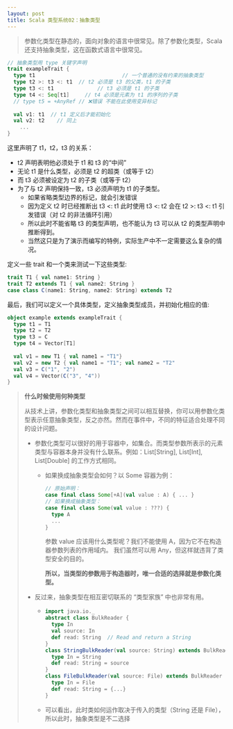 ```yaml
---
layout: post
title: Scala 类型系统02：抽象类型
---
```

> 参数化类型在静态的，面向对象的语言中很常见。除了参数化类型，Scala 还支持抽象类型，这在函数式语言中很常见。

```scala
// 抽象类型用 type 关键字声明
trait exampleTrait {
  type t1							 // 一个普通的没有约束的抽象类型
  type t2 >: t3 <: t1  // t2 必须是 t3 的父类，t1 的子类
  type t3 <: t1				 // t3 必须是 t1 的子类
  type t4 <: Seq[t1]	 // t4 必须是元素为 t1 的序列的子类
  // type t5 = +AnyRef // ❌错误 不能在此使用变异标记
  
  val v1: t1  // t1 定义后才能初始化
  val v2: t2	// 同上
 	...
}
```

这里声明了 t1，t2，t3 的关系：

* t2 声明表明他必须处于 t1 和 t3 的“中间”
* 无论 t1 是什么类型，必须是 t2 的超类（或等于 t2）
* 而 t3 必须被设定为 t2 的子类（或等于 t2）
* 为了与 t2 声明保持一致，t3 必须声明为 t1 的子类型。
  * 如果省略类型边界的标记，就会引发错误
  * 因为定义 t2 时已经推断出 t3 <: t1 此时使用 t3 <: t2 会在 t2 >: t3 <: t1 引发错误（对 t2 的非法循环引用）
  * 所以此时不能省略 t3 的类型声明，也不能认为 t3 可以从 t2 的类型声明中推断得到。
  * 当然这只是为了演示而编写的特例，实际生产中不一定需要这么复杂的情况。

定义一些 trait 和一个类来测试一下这些类型: 

```scala
trait T1 { val name1: String }
trait T2 extends T1 { val name2: String }
case class C(name1: String, name2: String) extends T2
```

最后，我们可以定义一个具体类型，定义抽象类型成员，并初始化相应的值:

```scala
object example extends exampleTrait {
  type t1 = T1
  type t2 = T2
  type t3 = C
  type t4 = Vector[T1]
  
  val v1 = new T1 { val name1 = "T1"}
  val v2 = new T2 { val name1 = "T1"; val name2 = "T2"
  val v3 = C("1", "2")
  val v4 = Vector(C("3", "4"))
}
```

> **什么时候使用何种类型**
>
> 从技术上讲，参数化类型和抽象类型之间可以相互替换，你可以用参数化类型表示任意抽象类型，反之亦然。然而在事件中，不同的特征适合处理不同的设计问题。
>
> * 参数化类型可以很好的用于容器中，如集合。而类型参数所表示的元素类型与容器本身并没有什么联系。例如：List[String], List[Int], List[Double] 的工作方式相同。
>
>   * 如果换成抽象类型会如何？以 Some 容器为例：  
>
>     ```scala
>     // 原始声明：
>     case final class Some[+A](val value : A) { ... }
>     // 如果换成抽象类型：
>     case final class Some(val value : ???) {
>       type A
>       ... 
>     }
>     ```
>
>     参数 value 应该用什么类型呢？我们不能使用 A，因为它不在构造器参数列表的作用域内。 我们虽然可以用 Any，但这样就违背了类型安全的目的。 
>
>     **所以，当类型的参数用于构造器时，唯一合适的选择就是参数化类型。**
>
> * 反过来，抽象类型在相互密切联系的 “类型家族” 中也非常有用。
>
>   * ```scala
>     import java.io._
>     abstract class BulkReader {
>       type In
>       val source: In
>       def read: String  // Read and return a String
>     }
>     class StringBulkReader(val source: String) extends BulkReader {
>       type In = String
>       def read: String = source
>     }
>     class FileBulkReader(val source: File) extends BulkReader {
>       type In = File
>       def read: String = {...}
>     }
>     ```
>
>   * 可以看出，此时类如何运作取决于传入的类型（String 还是 File），所以此时，抽象类型是不二选择
